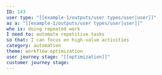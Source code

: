 ```yaml
---
ID: 143
user type: "[[example-1/outputs/user types/user|user]]"
as a: "[[example-1/outputs/user types/user|user]]"
who is: doing repeated work
I need to: automate repetitive tasks
so that: I can focus on high-value activities
category: automation
theme: workflow optimization
user journey stage: "[[optimization]]"
customer journey stage:
---
```


